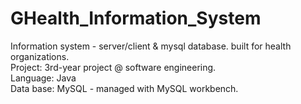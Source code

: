 # GHealth_Information_System
Information system - server/client & mysql database. built for health organizations.<br>
Project: 3rd-year project @ software engineering.<br>
Language: Java<br>
Data base: MySQL - managed with MySQL workbench.<br>
